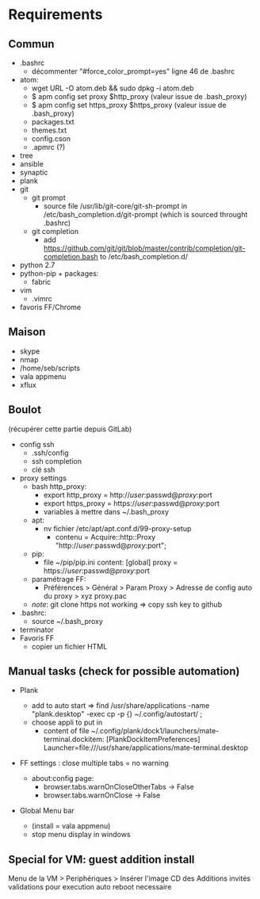 # Requirements

## Commun
- .bashrc
  - décommenter "#force_color_prompt=yes" ligne 46 de .bashrc
- atom:
    - wget URL -O atom.deb && sudo dpkg -i atom.deb
    - $ apm config set proxy $http_proxy (valeur issue de .bash_proxy)
    - $ apm config set https_proxy $https_proxy (valeur issue de .bash_proxy)
    - packages.txt
    - themes.txt
    - config.cson
    - .apmrc (?)
- tree
- ansible
- synaptic
- plank
- git
  - git prompt
    - source file /usr/lib/git-core/git-sh-prompt
      in /etc/bash_completion.d/git-prompt
      (which is sourced throught .bashrc)
  - git completion
    - add https://github.com/git/git/blob/master/contrib/completion/git-completion.bash
      to /etc/bash_completion.d/
- python 2.7
- python-pip + packages:
  - fabric
- vim
  - .vimrc
- favoris FF/Chrome

## Maison
- skype
- nmap
- /home/seb/scripts
- vala appmenu
- xflux

## Boulot
(récupérer cette partie depuis GitLab)
- config ssh
  - .ssh/config
  - ssh completion
  - clé ssh
- proxy settings
  - bash http_proxy:
    - export http_proxy = http://$user:$passwd@$proxy:$port
    - export https_proxy = https://$user:$passwd@$proxy:$port
    - variables à mettre dans ~/.bash_proxy
  - apt:
    - nv fichier /etc/apt/apt.conf.d/99-proxy-setup
      - contenu = Acquire::http::Proxy "http://$user:$passwd@$proxy:$port";
  - pip:
    - file ~/pip/pip.ini content:
      [global]
      proxy = https://$user:$passwd@$proxy:$port
  - paramétrage FF:
    - Préférences > Général > Param Proxy > Adresse de config auto du proxy > xyz proxy.pac
  - _note_: git clone https not working => copy ssh key to github
- .bashrc:
    - source ~/.bash_proxy
- terminator
- Favoris FF
  - copier un fichier HTML

## Manual tasks (check for possible automation)
- Plank
  - add to auto start => find /usr/share/applications -name "plank.desktop" -exec cp -p {} ~/.config/autostart/ \;
  - choose appli to put in
    - content of file ~/.config/plank/dock1/launchers/mate-terminal.dockitem:
      [PlankDockItemPreferences]
      Launcher=file:///usr/share/applications/mate-terminal.desktop
  
- FF settings : close multiple tabs = no warning
  - about:config page:
      - browser.tabs.warnOnCloseOtherTabs -> False
      - browser.tabs.warnOnClose -> False 
- Global Menu bar
  - (install = vala appmenu)
  - stop menu display in windows

## Special for VM: guest addition install
Menu de la VM > Periphériques > Insérer l'image CD des Additions invités
validations pour execution auto
reboot necessaire
